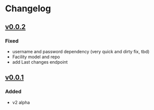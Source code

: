 # Changelog

## [v0.0.2]

### Fixed

+ username and password dependency (very quick and dirty fix, tbd)
+ Facility model and repo 
+ add Last changes endpoint

## [v0.0.1]

### Added

+ v2 alpha

[v0.0.2]: https://github.com/towa-digital/booking-com-sdk/releases/tag/v0.0.2
[v0.0.1]: https://github.com/towa-digital/booking-com-sdk/releases/tag/v0.0.1
[unreleased]: https://github.com/towa-digital/booking-com-sdk/tree/develop